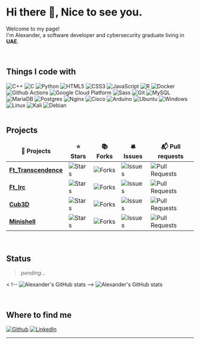 <!-- ## Hi there 👋

<!--
**aandom/aandom** is a ✨ _special_ ✨ repository because its `README.md` (this file) appears on your GitHub profile.

Here are some ideas to get you started:

- 🔭 I’m currently working on ...
- 🌱 I’m currently learning ...
- 👯 I’m looking to collaborate on ...
- 🤔 I’m looking for help with ...
- 💬 Ask me about ...
- 📫 How to reach me: ...
- 😄 Pronouns: ...
- ⚡ Fun fact: ...
-->


 # Hi there 👋, Nice to see you.


<p>Welcome to my page! </br> I'm Alexander, a software developer and cybersecurity graduate living in <b>UAE</b>. </p> <br>

## Things I code with

![C++](https://img.shields.io/badge/c++-%2300599C.svg?style=flat-square&logo=c%2B%2B&logoColor=white)
![C](https://img.shields.io/badge/c-%2300599C.svg?style=flat-square&logo=c&logoColor=white)
![Python](https://img.shields.io/badge/python-3670A0?style=flat-square&logo=python&logoColor=ffdd54)
![HTML5](https://img.shields.io/badge/html5-%23E34F26.svg?style=flat-square&logo=html5&logoColor=white)
![CSS3](https://img.shields.io/badge/css3-%231572B6.svg?style=flat-square&logo=css3&logoColor=white)
![JavaScript](https://img.shields.io/badge/javascript-%23323330.svg?style=flat-square&logo=javascript&logoColor=%23F7DF1E)
![R](https://img.shields.io/badge/r-%23276DC3.svg?style=flat-square&logo=r&logoColor=white)
![Docker](https://img.shields.io/badge/-Docker-46a2f1?style=flat-square&logo=docker&logoColor=white)
![Github Actions](https://img.shields.io/badge/-Github_Actions-2088FF?style=flat-square&logo=github-actions&logoColor=white)
![Google Cloud Platform](https://img.shields.io/badge/-Google_Cloud_Platform-1a73e8?style=flat-square&logo=google-cloud&logoColor=white)
![Sass](https://img.shields.io/badge/-Sass-CC6699?style=flat-square&logo=sass&logoColor=white)
![Git](https://img.shields.io/badge/-Git-F05032?style=flat-square&logo=git&logoColor=white)
![MySQL](https://img.shields.io/badge/mysql-4479A1.svg?style=flat-square&logo=mysql&logoColor=white)
![MariaDB](https://img.shields.io/badge/MariaDB-003545?style=flat-square&logo=mariadb&logoColor=white)
![Postgres](https://img.shields.io/badge/postgres-%23316192.svg?style=flat-square&logo=postgresql&logoColor=white)
![Nginx](https://img.shields.io/badge/nginx-%23009639.svg?style=flat-square&logo=nginx&logoColor=white)
![Cisco](https://img.shields.io/badge/cisco-%23049fd9.svg?style=flat-square&logo=cisco&logoColor=white)
![Arduino](https://img.shields.io/badge/-Arduino-00979D?style=flat-square&logo=Arduino&logoColor=white)
![Ubuntu](https://img.shields.io/badge/Ubuntu-E95420?style=flat-squaree&logo=ubuntu&logoColor=white)
![Windows](https://img.shields.io/badge/Windows-0078D6?style=flat-square&logo=windows&logoColor=white)
![Linux](https://img.shields.io/badge/Linux-FCC624?style=flat-square&logo=linux&logoColor=black)
![Kali](https://img.shields.io/badge/Kali-268BEE?style=flat-square&logo=kalilinux&logoColor=white)
![Debian](https://img.shields.io/badge/Debian-D70A53?style=flat-square&logo=debian&logoColor=white)
<br><br>

## Projects
<table>
  <thead align="center">
    <tr border: none;>
      <td><b>🎁 Projects</b></td>
      <td><b>⭐ Stars</b></td>
      <td><b>📚 Forks</b></td>
      <td><b>🛎 Issues</b></td>
      <td><b>📬 Pull requests</b></td>
    </tr>
  </thead>
  <tbody>
    <tr>
      <td><a href="https://github.com/Degef/transcendence"><b>Ft_Transcendence</b></a></td>
      <td><img alt="Stars" src="https://img.shields.io/github/stars/Degef/transcendence?style=flat-square&labelColor=343b41"/></td>
      <td><img alt="Forks" src="https://img.shields.io/github/forks/Degef/transcendence?style=flat-square&labelColor=343b41"/></td>
      <td><img alt="Issues" src="https://img.shields.io/github/issues/Degef/transcendence?style=flat-square&labelColor=343b41"/></td>
      <td><img alt="Pull Requests" src="https://img.shields.io/github/issues-pr/Degef/transcendence?style=flat-square&labelColor=343b41"/></td>
    </tr>
    <tr>
      <td><a href="https://github.com/aandom/ft_irc"><b>Ft_Irc</b></a></td>
      <td><img alt="Stars" src="https://img.shields.io/github/stars/aandom/ft_irc?style=flat-square&labelColor=343b41"/></td>
      <td><img alt="Forks" src="https://img.shields.io/github/forks/aandom/ft_irc?style=flat-square&labelColor=343b41"/></td>
      <td><img alt="Issues" src="https://img.shields.io/github/issues/aandom/ft_irc?style=flat-square&labelColor=343b41"/></td>
      <td><img alt="Pull Requests" src="https://img.shields.io/github/issues-pr/aandom/ft_irc?style=flat-square&labelColor=343b41"/></td>
    </tr>
    <tr>
      <td><a href="https://github.com/Degef/Cub3D"><b>Cub3D</b></a></td>
      <td><img alt="Stars" src="https://img.shields.io/github/stars/Degef/Cub3D?style=flat-square&labelColor=343b41"/></td>
      <td><img alt="Forks" src="https://img.shields.io/github/forks/Degef/Cub3D?style=flat-square&labelColor=343b41"/></td>
      <td><img alt="Issues" src="https://img.shields.io/github/issues/Degef/Cub3D?style=flat-square&labelColor=343b41"/></td>
      <td><img alt="Pull Requests" src="https://img.shields.io/github/issues-pr/Degef/Cub3D?style=flat-square&labelColor=343b41"/></td>
    </tr>
    <tr>
      <td><a href="https://github.com/aandom/minishell"><b>Minishell</b></a></td>
      <td><img alt="Stars" src="https://img.shields.io/github/stars/aandom/minishell?style=flat-square&labelColor=343b41"/></td>
      <td><img alt="Forks" src="https://img.shields.io/github/forks/aandom/minishell?style=flat-square&labelColor=343b41"/></td>
      <td><img alt="Issues" src="https://img.shields.io/github/issues/aandom/minishell?style=flat-square&labelColor=343b41"/></td>
      <td><img alt="Pull Requests" src="https://img.shields.io/github/issues-pr/aandom/minishell?style=flat-square&labelColor=343b41"/></td>
    </tr>
  </tbody>
</table><br>



## Status

> *pending...*

<!-- ![Alexander's github stats](https://github-readme-stats.vercel.app/api?username=aandom&show_icons=true&theme=dracula&hide=stars,issues) -->

< !-- ![Alexander's GitHub stats](https://github-readme-stats.vercel.app/api?username=aandom&show_icons=true&theme=dracula&hide=stars,issues&include_all_commits=true) -->
![Alexander's GitHub stats](https://github-readme-stats-jb4m.vercel.app/api?username=aandom&show_icons=true&theme=radical)

<br>

## Where to find me
[![Github](https://img.shields.io/badge/GitHub-%2312100E.svg?&style=flat-squaree&logo=Github&logoColor=white)](https://github.com/aandom)
[![LinkedIn](https://img.shields.io/badge/linkedin-%230077B5.svg?&style=flat-squaree&logo=linkedin&logoColor=white)](https://www.linkedin.com/in/aasolom)


---
